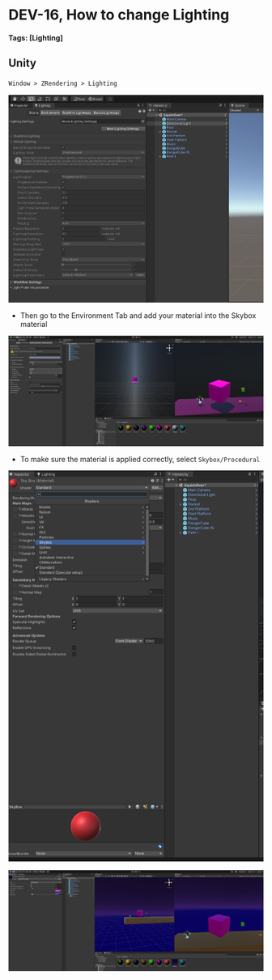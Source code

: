 # DEV-16, How to change Lighting
#### Tags: [Lighting]

## Unity

`Window > ZRendering > Lighting`

![](../images/DEV-16-A.png)

+ Then go to the Environment Tab and add your material into the Skybox material

![](../images/DEV-16-B.png)

+ To make sure the material is applied correctly, select `Skybox/Procedural`

![](../images/DEV-16-C.png)


![](../images/DEV-16-D.png)